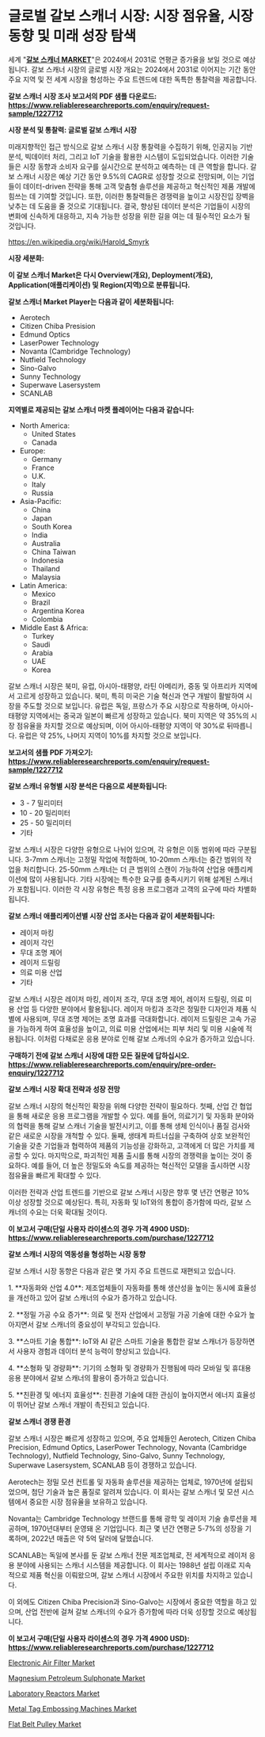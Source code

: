 <p><h1>글로벌 갈보 스캐너 시장: 시장 점유율, 시장 동향 및 미래 성장 탐색</h1></p><p>세계 "<strong><a href="https://www.reliableresearchreports.com/galvo-scanner-r1227712?utm_campaign=105&utm_medium=8&utm_source=Github&utm_content=ia&utm_term=20102024&utm_id=galvo-scanner">갈보 스캐너 MARKET</a></strong>"은 2024에서 2031로 연평균 증가율을 보일 것으로 예상됩니다. 갈보 스캐너 시장의 글로벌 시장 개요는 2024에서 2031로 이어지는 기간 동안 주요 지역 및 전 세계 시장을 형성하는 주요 트렌드에 대한 독특한 통찰력을 제공합니다.</p>
<p><strong>갈보 스캐너 시장 조사 보고서의 PDF 샘플 다운로드: <a href="https://www.reliableresearchreports.com/enquiry/request-sample/1227712?utm_campaign=105&utm_medium=8&utm_source=Github&utm_content=ia&utm_term=20102024&utm_id=galvo-scanner">https://www.reliableresearchreports.com/enquiry/request-sample/1227712</a></strong></p>
<p><strong>시장 분석 및 통찰력: 글로벌 갈보 스캐너 시장</strong></p>
<p><p>미래지향적인 접근 방식으로 갈보 스캐너 시장 통찰력을 수집하기 위해, 인공지능 기반 분석, 빅데이터 처리, 그리고 IoT 기술을 활용한 시스템이 도입되었습니다. 이러한 기술들은 시장 동향과 소비자 요구를 실시간으로 분석하고 예측하는 데 큰 역할을 합니다. 갈보 스캐너 시장은 예상 기간 동안 9.5%의 CAGR로 성장할 것으로 전망되며, 이는 기업들이 데이터-driven 전략을 통해 고객 맞춤형 솔루션을 제공하고 혁신적인 제품 개발에 힘쓰는 데 기여할 것입니다. 또한, 이러한 통찰력들은 경쟁력을 높이고 시장진입 장벽을 낮추는 데 도움을 줄 것으로 기대됩니다. 결국, 향상된 데이터 분석은 기업들이 시장의 변화에 신속하게 대응하고, 지속 가능한 성장을 위한 길을 여는 데 필수적인 요소가 될 것입니다.</p></p>
<p><a href="%7CAUTHORITHY_DOMAIN_URL%7C?utm_campaign=105&utm_medium=8&utm_source=Github&utm_content=ia&utm_term=20102024&utm_id=galvo-scanner">https://en.wikipedia.org/wiki/Harold_Smyrk</a></p>
<p><strong>시장 세분화:</strong></p>
<p><strong>이 갈보 스캐너 Market은 다시 Overview(개요), Deployment(개요), Application(애플리케이션) 및 Region(지역)으로 분류됩니다.</strong></p>
<p><strong>갈보 스캐너 Market Player는 다음과 같이 세분화됩니다:</strong></p>
<p><ul><li>Aerotech</li><li>Citizen Chiba Presision</li><li>Edmund Optics</li><li>LaserPower Technology</li><li>Novanta (Cambridge Technology)</li><li>Nutfield Technology</li><li>Sino-Galvo</li><li>Sunny Technology</li><li>Superwave Lasersystem</li><li>SCANLAB</li></ul></p>
<p><strong>지역별로 제공되는 갈보 스캐너 마켓 플레이어는 다음과 같습니다:</strong></p>
<p><ul>
    <li>
        North America:
        <ul>
            <li>United States</li>
            <li>Canada</li>
        </ul>
    </li>
    <li>
        Europe:
        <ul>
            <li>Germany</li>
            <li>France</li>
            <li>U.K.</li>
            <li>Italy</li>
            <li>Russia</li>
        </ul>
    </li>
    <li>
        Asia-Pacific:
        <ul>
            <li>China</li>
            <li>Japan</li>
            <li>South Korea</li>
            <li>India</li>
            <li>Australia</li>
            <li>China Taiwan</li>
            <li>Indonesia</li>
            <li>Thailand</li>
            <li>Malaysia</li>
        </ul>
    </li>
    <li>
        Latin America:
        <ul>
            <li>Mexico</li>
            <li>Brazil</li>
            <li>Argentina Korea</li>
            <li>Colombia</li>
        </ul>
    </li>
    <li>
        Middle East & Africa:
        <ul>
            <li>Turkey</li>
            <li>Saudi</li>
            <li>Arabia</li>
            <li>UAE</li>
            <li>Korea</li>
        </ul>
    </li>
    </ul></p>
<p><p>갈보 스캐너 시장은 북미, 유럽, 아시아-태평양, 라틴 아메리카, 중동 및 아프리카 지역에서 고르게 성장하고 있습니다. 북미, 특히 미국은 기술 혁신과 연구 개발이 활발하여 시장을 주도할 것으로 보입니다. 유럽은 독일, 프랑스가 주요 시장으로 작용하며, 아시아-태평양 지역에서는 중국과 일본이 빠르게 성장하고 있습니다. 북미 지역은 약 35%의 시장 점유율을 차지할 것으로 예상되며, 이어 아시아-태평양 지역이 약 30%로 뒤따릅니다. 유럽은 약 25%, 나머지 지역이 10%를 차지할 것으로 보입니다.</p></p>
<p><strong>보고서의 샘플 PDF 가져오기: <a href="https://www.reliableresearchreports.com/enquiry/request-sample/1227712?utm_campaign=105&utm_medium=8&utm_source=Github&utm_content=ia&utm_term=20102024&utm_id=galvo-scanner">https://www.reliableresearchreports.com/enquiry/request-sample/1227712</a></strong></p>
<p><strong>갈보 스캐너 유형별 시장 분석은 다음으로 세분화됩니다:</strong></p>
<p><ul><li>3 - 7 밀리미터</li><li>10 - 20 밀리미터</li><li>25 - 50 밀리미터</li><li>기타</li></ul></p>
<p><p>갈보 스캐너 시장은 다양한 유형으로 나뉘어 있으며, 각 유형은 이동 범위에 따라 구분됩니다. 3-7mm 스캐너는 고정밀 작업에 적합하며, 10-20mm 스캐너는 중간 범위의 작업을 처리합니다. 25-50mm 스캐너는 더 큰 범위의 스캔이 가능하여 산업용 애플리케이션에 많이 사용됩니다. 기타 시장에는 특수한 요구를 충족시키기 위해 설계된 스캐너가 포함됩니다. 이러한 각 시장 유형은 특정 응용 프로그램과 고객의 요구에 따라 차별화됩니다.</p></p>
<p><strong>갈보 스캐너 애플리케이션별 시장 산업 조사는 다음과 같이 세분화됩니다:</strong></p>
<p><ul><li>레이저 마킹</li><li>레이저 각인</li><li>무대 조명 제어</li><li>레이저 드릴링</li><li>의료 미용 산업</li><li>기타</li></ul></p>
<p><p>갈보 스캐너 시장은 레이저 마킹, 레이저 조각, 무대 조명 제어, 레이저 드릴링, 의료 미용 산업 등 다양한 분야에서 활용됩니다. 레이저 마킹과 조각은 정밀한 디자인과 제품 식별에 사용되며, 무대 조명 제어는 조명 효과를 극대화합니다. 레이저 드릴링은 고속 가공을 가능하게 하여 효율성을 높이고, 의료 미용 산업에서는 피부 처리 및 미용 시술에 적용됩니다. 이처럼 다채로운 응용 분야로 인해 갈보 스캐너의 수요가 증가하고 있습니다.</p></p>
<p><strong>구매하기 전에 갈보 스캐너 시장에 대한 모든 질문에 답하십시오. <a href="https://www.reliableresearchreports.com/enquiry/pre-order-enquiry/1227712?utm_campaign=105&utm_medium=8&utm_source=Github&utm_content=ia&utm_term=20102024&utm_id=galvo-scanner">https://www.reliableresearchreports.com/enquiry/pre-order-enquiry/1227712</a></strong></p>
<p><strong>갈보 스캐너 시장 확대 전략과 성장 전망</strong></p>
<p><p>갈보 스캐너 시장의 혁신적인 확장을 위해 다양한 전략이 필요하다. 첫째, 산업 간 협업을 통해 새로운 응용 프로그램을 개발할 수 있다. 예를 들어, 의료기기 및 자동화 분야와의 협력을 통해 갈보 스캐너 기술을 발전시키고, 이를 통해 생체 인식이나 품질 검사와 같은 새로운 시장을 개척할 수 있다. 둘째, 생태계 파트너십을 구축하여 상호 보완적인 기술을 갖춘 기업들과 협력하여 제품의 기능성을 강화하고, 고객에게 더 많은 가치를 제공할 수 있다. 마지막으로, 파괴적인 제품 출시를 통해 시장의 경쟁력을 높이는 것이 중요하다. 예를 들어, 더 높은 정밀도와 속도를 제공하는 혁신적인 모델을 출시하면 시장 점유율을 빠르게 확대할 수 있다.</p><p>이러한 전략과 산업 트렌드를 기반으로 갈보 스캐너 시장은 향후 몇 년간 연평균 10% 이상 성장할 것으로 예상된다. 특히, 자동화 및 IoT와의 통합이 증가함에 따라, 갈보 스캐너의 수요는 더욱 확대될 것이다.</p></p>
<p><strong>이 보고서 구매(단일 사용자 라이센스의 경우 가격 4900 USD): <a href="https://www.reliableresearchreports.com/purchase/1227712?utm_campaign=105&utm_medium=8&utm_source=Github&utm_content=ia&utm_term=20102024&utm_id=galvo-scanner">https://www.reliableresearchreports.com/purchase/1227712</a></strong></p>
<p><strong>갈보 스캐너 시장의 역동성을 형성하는 시장 동향</strong></p>
<p><p>갈보 스캐너 시장 동향은 다음과 같은 몇 가지 주요 트렌드로 재편되고 있습니다.</p><p>1. **자동화와 산업 4.0**: 제조업체들이 자동화를 통해 생산성을 높이는 동시에 효율성을 개선하고 있어 갈보 스캐너의 수요가 증가하고 있습니다.</p><p>2. **정밀 가공 수요 증가**: 의료 및 전자 산업에서 고정밀 가공 기술에 대한 수요가 높아지면서 갈보 스캐너의 중요성이 부각되고 있습니다.</p><p>3. **스마트 기술 통합**: IoT와 AI 같은 스마트 기술을 통합한 갈보 스캐너가 등장하면서 사용자 경험과 데이터 분석 능력이 향상되고 있습니다.</p><p>4. **소형화 및 경량화**: 기기의 소형화 및 경량화가 진행됨에 따라 모바일 및 휴대용 응용 분야에서 갈보 스캐너의 활용이 증가하고 있습니다.</p><p>5. **친환경 및 에너지 효율성**: 친환경 기술에 대한 관심이 높아지면서 에너지 효율성이 뛰어난 갈보 스캐너 개발이 촉진되고 있습니다.</p></p>
<p><strong>갈보 스캐너 경쟁 환경</strong></p>
<p><p>갈보 스캐너 시장은 빠르게 성장하고 있으며, 주요 업체들인 Aerotech, Citizen Chiba Precision, Edmund Optics, LaserPower Technology, Novanta (Cambridge Technology), Nutfield Technology, Sino-Galvo, Sunny Technology, Superwave Lasersystem, SCANLAB 등이 경쟁하고 있습니다.</p><p>Aerotech는 정밀 모션 컨트롤 및 자동화 솔루션을 제공하는 업체로, 1970년에 설립되었으며, 첨단 기술과 높은 품질로 알려져 있습니다. 이 회사는 갈보 스캐너 및 모션 시스템에서 중요한 시장 점유율을 보유하고 있습니다. </p><p>Novanta는 Cambridge Technology 브랜드를 통해 광학 및 레이저 기술 솔루션을 제공하며, 1970년대부터 운영돼 온 기업입니다. 최근 몇 년간 연평균 5-7%의 성장을 기록하며, 2022년 매출은 약 5억 달러에 달했습니다.</p><p>SCANLAB는 독일에 본사를 둔 갈보 스캐너 전문 제조업체로, 전 세계적으로 레이저 응용 분야에 사용되는 스캐너 시스템을 제공합니다. 이 회사는 1988년 설립 이래로 지속적으로 제품 혁신을 이뤄왔으며, 갈보 스캐너 시장에서 주요한 위치를 차지하고 있습니다.</p><p>이 외에도 Citizen Chiba Precision과 Sino-Galvo는 시장에서 중요한 역할을 하고 있으며, 산업 전반에 걸쳐 갈보 스캐너의 수요가 증가함에 따라 더욱 성장할 것으로 예상됩니다.</p></p>
<p><strong>이 보고서 구매(단일 사용자 라이센스의 경우 가격 4900 USD): <a href="https://www.reliableresearchreports.com/purchase/1227712?utm_campaign=105&utm_medium=8&utm_source=Github&utm_content=ia&utm_term=20102024&utm_id=galvo-scanner">https://www.reliableresearchreports.com/purchase/1227712</a></strong></p>
<p><p><a href="https://www.linkedin.com/pulse/electronic-air-filter-market-maturity-analysis-regional-disparities-cohoe?utm_campaign=105&utm_medium=8&utm_source=Github&utm_content=ia&utm_term=20102024&utm_id=galvo-scanner">Electronic Air Filter Market</a></p><p><a href="https://github.com/JamesCox407/Market-Research-Report-List-1/blob/main/magnesium-petroleum-sulphonate-market.md?utm_campaign=105&utm_medium=8&utm_source=Github&utm_content=ia&utm_term=20102024&utm_id=galvo-scanner">Magnesium Petroleum Sulphonate Market</a></p><p><a href="https://issuu.com/reportprime-2/docs/laboratory-reactors-market-size-203_3300ae2cbbc614?utm_campaign=105&utm_medium=8&utm_source=Github&utm_content=ia&utm_term=20102024&utm_id=galvo-scanner">Laboratory Reactors Market</a></p><p><a href="https://issuu.com/reportprime-2/docs/metal-tag-embossing-machines-market_e927b6ceb07ea2?utm_campaign=105&utm_medium=8&utm_source=Github&utm_content=ia&utm_term=20102024&utm_id=galvo-scanner">Metal Tag Embossing Machines Market</a></p><p><a href="https://www.linkedin.com/pulse/regional-adaptations-global-flat-belt-pulley-market-trends-dgiqe?utm_campaign=105&utm_medium=8&utm_source=Github&utm_content=ia&utm_term=20102024&utm_id=galvo-scanner">Flat Belt Pulley Market</a></p></p>